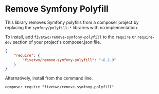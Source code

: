 # Remove Symfony Polyfill
This library removes Symfony polyfills from a composer project by replacing the `symfony/polyfill-*` libraries with no implementation.

To install, add `fivetwo/remove-symfony-polyfill` to the `require` or `require-dev` section of your project's composer.json file.

```json
{
    "require": {
        "fivetwo/remove-symfony-polyfill": "~8.2.0"
    }
}
```

Alternatively, install from the command line.

```shell
composer require "fivetwo/remove-symfony-polyfill"
```
